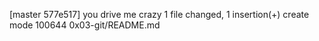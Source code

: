 [master 577e517] you drive me crazy
 1 file changed, 1 insertion(+)
 create mode 100644 0x03-git/README.md
